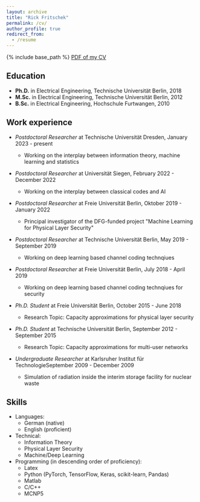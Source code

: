 ```yaml
---
layout: archive
title: "Rick Fritschek"
permalink: /cv/
author_profile: true
redirect_from:
  - /resume
---
```


{% include base_path %}
[PDF of my CV](http://fritschek.github.io/files/CV2.pdf)

## Education

* **Ph.D.** in Electrical Engineering, Technische Universität Berlin, 2018
* **M.Sc.** in Electrical Engineering, Technische Universität Berlin, 2012
* **B.Sc.** in Electrical Engineering, Hochschule Furtwangen, 2010

## Work experience
* _Postdoctoral Researcher_ at Technische Universität Dresden, January 2023 - present
  * Working on the interplay between information theory, machine learning and statistics

* _Postdoctoral Researcher_ at Universität Siegen, February 2022 - December 2022
  * Working on the interplay between classical codes and AI

* _Postdoctoral Researcher_ at Freie Universität Berlin, Oktober 2019 - January 2022
  * Principal investigator of the DFG-funded project "Machine Learning for Physical Layer Security"

* _Postdoctoral Researcher_ at Technische Universität Berlin, May 2019 - September 2019
  * Working on deep learning based channel coding technqiues

* _Postdoctoral Researcher_ at Freie Universität Berlin, July 2018 - April 2019
  * Working on deep learning based channel coding technqiues for security

* _Ph.D. Student_ at Freie Universität Berlin, October 2015 - June 2018
  * Research Topic: Capacity approximations for physical layer security

* _Ph.D. Student_ at Technische Universität Berlin, September 2012 - September 2015
  * Research Topic: Capacity approximations for multi-user networks
  
* _Undergraduate Researcher_ at Karlsruher Institut für TechnologieSeptember 2009 - December 2009
  * Simulation of radiation inside the interim storage facility for nuclear waste


## Skills

* Languages: 
  * German (native)
  * English (proficient)
* Technical:
  * Information Theory
  * Physical Layer Security
  * Machine/Deep Learning
* Programming (in descending order of proficiency): 
  * Latex
  * Python (PyTorch, TensorFlow, Keras, scikit-learn, Pandas)
  * Matlab
  * C/C++
  * MCNP5
 
